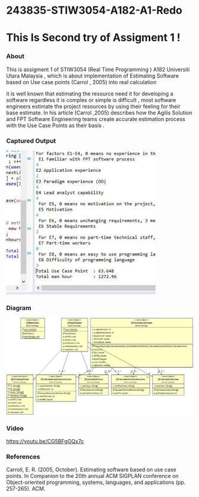 # 243835-STIW3054-A182-A1-Redo

# This Is Second try of Assigment 1 !

### About 
This is assigment 1 of STIW3054 (Real Time Programming ) A182 Universiti Utara Malaysia , 
which is about implementation of   Estimating Software based on 
Use case points (Carrol , 2005) into real calculation

it is well known that estimating the resource need it for developing a software regardless it is complex or simple is difficult , most software engineers estimate the project resources by using their feeling for their base estimate. In his article (Carrol ,2005) describes how the Agilis Solution and FPT Software Engineering teams create accurate estimation process with the Use Case Points as their basis . 


### Captured Output 

![image](https://github.com/raihanwidia/243835-STIW3054-A182-A1-Redo/blob/master/CaptureRun.JPG)

### Diagram

![image](https://github.com/raihanwidia/243835-STIW3054-A182-A1-Redo/blob/master/243835Diagram.jpg)

### Video

https://youtu.be/CG5BFgGQx7c

### References

Carroll, E. R. (2005, October). Estimating software based on use case points. In Companion to the 20th annual ACM SIGPLAN conference on Object-oriented programming, systems, languages, and applications (pp. 257-265). ACM.
